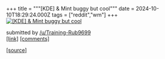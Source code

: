 +++
title = """[KDE] & Mint buggy but cool"""
date = 2024-10-10T18:29:24.000Z
tags = ["reddit","wm"]
+++
[![[KDE] & Mint buggy but cool](https://preview.redd.it/ja6uwgyk2ztd1.png?width=640&crop=smart&auto=webp&s=b5e79be076b6bb14e9f14f881ab80ad2da95fcd7 "[KDE] & Mint buggy but cool")](https://www.reddit.com/r/unixporn/comments/1g0pmhg/kde_mint_buggy_but_cool/)

submitted by [/u/Training-Rub9699](https://www.reddit.com/user/Training-Rub9699)  
[\[link\]](https://i.redd.it/ja6uwgyk2ztd1.png) [\[comments\]](https://www.reddit.com/r/unixporn/comments/1g0pmhg/kde_mint_buggy_but_cool/)

[[source]](https://www.reddit.com/r/unixporn/comments/1g0pmhg/kde_mint_buggy_but_cool/)
